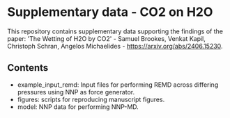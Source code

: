# Supplementary data - CO2 on H2O

This repository contains supplementary data supporting the findings of the paper:
'The Wetting of H2O by CO2' - Samuel Brookes, Venkat Kapil, Christoph Schran, Angelos Michaelides - https://arxiv.org/abs/2406.15230.

## Contents
- example_input_remd: Input files for performing REMD across differing pressures using NNP as force generator.
- figures: scripts for reproducing manuscript figures.
- model: NNP data for performing NNP-MD.


